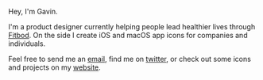 Hey, I'm Gavin.

I'm a product designer currently helping people lead healthier lives through [Fitbod](https://apps.apple.com/us/app/fitbod-workout-fitness-plans/id1041517543).
On the side I create iOS and macOS app icons for companies and individuals. 

Feel free to send me an [email](mailto:gavin@nelson.co), find me on [twitter](https://twitter.com/gavmn), or check out some icons and projects on my [website](https://nelson.co).






<!--
**gavinmn/gavinmn** is a ✨ _special_ ✨ repository because its `README.md` (this file) appears on your GitHub profile.

Here are some ideas to get you started:

- 🔭 I’m currently working on ...
- 🌱 I’m currently learning ...
- 👯 I’m looking to collaborate on ...
- 🤔 I’m looking for help with ...
- 💬 Ask me about ...
- 📫 How to reach me: ...
- 😄 Pronouns: ...
- ⚡ Fun fact: ...
-->
